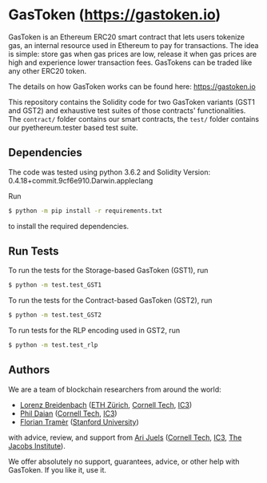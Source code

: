 # GasToken (<https://gastoken.io>)

GasToken is an Ethereum ERC20 smart contract that lets users tokenize gas, an internal resource used in Ethereum to pay for transactions.
The idea is simple: store gas when gas prices are low, release it when gas prices are high and experience lower transaction fees. GasTokens can be traded like any other ERC20 token.

The details on how GasToken works can be found here: <https://gastoken.io>

This repository contains the Solidity code for two GasToken variants (GST1 and GST2) and exhaustive test suites of those contracts' functionalities. The `contract/` folder contains our smart contracts, the `test/` folder contains our pyethereum.tester based test suite.

## Dependencies

The code was tested using python 3.6.2 and Solidity Version: 0.4.18+commit.9cf6e910.Darwin.appleclang

Run

```sh
$ python -m pip install -r requirements.txt
```
to install the required dependencies.

## Run Tests

To run the tests for the Storage-based GasToken (GST1), run

```sh
$ python -m test.test_GST1
```

To run the tests for the Contract-based GasToken (GST2), run

```sh
$ python -m test.test_GST2
```

To run tests for the RLP encoding used in GST2, run

```sh
$ python -m test.test_rlp
```

## Authors

We are a team of blockchain researchers from around the world:

<ul>
<li><a href="https://twitter.com/ethlorenz">Lorenz Breidenbach</a> (<a href="https://www.ethz.ch">ETH Zürich</a>, <a href="https://tech.cornell.edu/">Cornell Tech</a>, <a href="http://www.initc3.org/">IC3</a>)</li>
<li><a href="http://pdaian.com">Phil Daian</a> (<a href="https://tech.cornell.edu/">Cornell Tech</a>, <a href="http://www.initc3.org/">IC3</a>)</li>
<li><a href="http://floriantramer.com/">Florian Tramèr</a> (<a href="https://www.stanford.edu/">Stanford University</a>)</li>
</ul>

with advice, review, and support from <a href="http://www.arijuels.com/">Ari Juels</a> (<a  href="https://tech.cornell.edu/">Cornell Tech</a>, <a href="http://www.initc3.org/">IC3</a>, <a href="https://tech.cornell.edu/jacobs-technion-cornell-institute/overview">The Jacobs Institute</a>).

We offer absolutely no support, guarantees, advice, or other help with GasToken. If you like it, use it.
